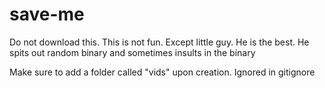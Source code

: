 # save-me
Do not download this. This is not fun. Except little guy. He is the best. He spits out random binary and sometimes insults in the binary


Make sure to add a folder called "vids" upon creation. Ignored in gitignore